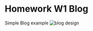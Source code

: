 # Homework W1 Blog
Simple Blog example
![blog design](https://user-images.githubusercontent.com/67919936/96938287-988d0b00-14d2-11eb-8657-9b916313f028.png)

